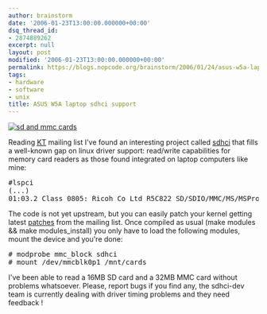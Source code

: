 ```yaml
---
author: brainstorm
date: '2006-01-23T13:00:00.000000+00:00'
dsq_thread_id:
- 2874889262
excerpt: null
layout: post
modified: '2006-01-23T13:00:00.000000+00:00'
permalink: https://blogs.nopcode.org/brainstorm/2006/01/24/asus-w5a-laptop-sdhci-support/
tags:
- hardware
- software
- unix
title: ASUS W5A laptop sdhci support
---
```


[<img src='http://blogs.nopcode.org/brainstorm/wp-content/images/thumb-sd_mmc_cards.jpg' alt='sd and mmc cards' class='alignright' />][1]

Reading [<acronym title="Kernel Traffic">KT</acronym>][2] mailing list I've found an interesting project called [<acronym title="Secure Digital Host Controller Interface">sdhci</acronym>][3] that fills a well-known gap on linux driver support: read/write capabilities for memory card readers as those found integrated on laptop computers like mine:

<pre>#lspci
(...)
01:03.2 Class 0805: Ricoh Co Ltd R5C822 SD/SDIO/MMC/MS/MSPro Host Adapter (rev 17)
</pre>

The code is not yet upstream, but you can easily patch your kernel getting latest [patches][4] from the mailing list. Once compiled as usual (make modules && make modules_install) you only have to load the following modules, mount the device and you're done:

<pre># modprobe mmc_block sdhci
# mount /dev/mmcblk0p1 /mnt/cards
</pre>

I've been able to read a 16MB SD card and a 32MB MMC card without problems whatsoever. Please, report bugs if you find any, the sdhci-dev team is currently dealing with driver timing problems and they need feedback !

 [1]: http://blogs.nopcode.org/brainstorm/wp-content/images/sd_mmc_cards.jpg
 [2]: http://www.kerneltraffic.org/kernel-traffic/kt20051127_335.html#12
 [3]: http://mmc.drzeus.cx/wiki/Linux/Drivers/sdhci
 [4]: http://list.drzeus.cx/pipermail/sdhci-devel/2006-January/000301.html